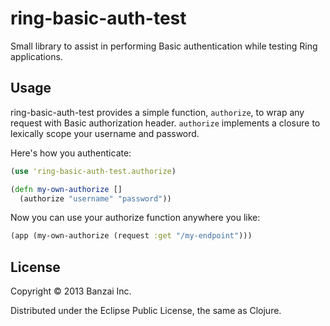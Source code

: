 # ring-basic-auth-test

Small library to assist in performing Basic authentication while testing Ring applications.

## Usage

ring-basic-auth-test provides a simple function, `authorize`, to wrap any request with Basic authorization header. `authorize` implements a closure to lexically scope your username and password.

Here's how you authenticate:

``` clojure
(use 'ring-basic-auth-test.authorize)

(defn my-own-authorize []
  (authorize "username" "password"))
```

Now you can use your authorize function anywhere you like:

``` clojure
(app (my-own-authorize (request :get "/my-endpoint")))
```

## License

Copyright © 2013 Banzai Inc.

Distributed under the Eclipse Public License, the same as Clojure.

